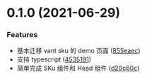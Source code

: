 # 0.1.0 (2021-06-29)


### Features

* 基本迁移 vant sku 的 demo 页面 ([855eaec](https://github.com/edram/vant-next-sku/commit/855eaec348a09b3adb0de1421b45d1f081012049))
* 支持 typescript ([4535191](https://github.com/edram/vant-next-sku/commit/45351913d8d2870fae61b984c9e7c75c4cf60e37))
* 简单完成 SKu 组件和 Head 组件 ([d20c60c](https://github.com/edram/vant-next-sku/commit/d20c60cb50c9c6aca10497f15f4374fcb3219d66))

